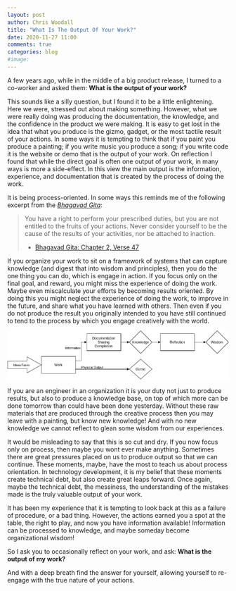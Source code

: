 ```yaml
---
layout: post
author: Chris Woodall
title: "What Is The Output Of Your Work?"
date: 2020-11-27 11:00
comments: true
categories: blog
#image:
---
```


A few years ago, while in the middle of a big product release, I turned to a co-worker and asked them: 
__What is the output of your work?__

This sounds like a silly question, but I found it to be a little enlightening. Here we were, stressed out about
making something. However, what we were really doing was producing the documentation, the knowledge, and the confidence 
in the product we were making. It is easy to get lost in the idea that what you produce is the
gizmo, gadget, or the most tactile result of your actions. In some ways it is tempting to think that if you paint you produce a
painting; if you write music you produce a song; if you write code it is the website or demo that is the output of your work. 
On reflection I found that while the direct goal is often one output of your work, in many ways is more a side-effect. 
In this view the main output is the information, experience, and documentation that is created by the process of doing the work.

<!-- more -->

It is being process-oriented. In some ways this reminds me of the following excerpt from the [*Bhagavad Gita*][0]:

>  You have a right to perform your prescribed duties, but you are not entitled to the fruits of your actions. Never consider yourself to be the cause of the results of your activities, nor be attached to inaction. 
> - [Bhagavad Gita: Chapter 2, Verse 47][0]

If you organize your work to sit on a framework of systems that can capture knowledge (and digest that into wisdom and principles), then you do the one thing you can do, which is engage in action. If you focus only on the final goal, and reward, you might miss the experience of doing the work. Maybe even miscalculate your efforts
by becoming results oriented. By doing this you might neglect the experience of doing the work, to improve in the future, and share what 
you have learned with others. Then even if you do not produce the result you originally intended to you have still continued to tend to
the process by which you engage creatively with the world.

![Work, Knowledge and Wisdom](/assets/img/posts/output-of-your-work/flow-graph.drawio.png)

If you are an engineer in an organization it is your duty not just to produce results, but also to produce a knowledge base, on top of which
more can be done tomorrow than could have been done yesterday. Without these raw materials that are produced through the creative process then 
you may leave with a painting, but know new knowledge! And with no new knowledge we cannot reflect to glean some wisdom from our experiences.

It would be misleading to say that this is so cut and dry. If you now focus only on process, then maybe you wont ever make anything. Sometimes there are great pressures placed on us to produce output so that we can continue. These moments, maybe, have the most to teach us about process orientation. In technology development, it is my belief that these moments create technical debt, but also create great leaps forward. Once again, maybe the technical debt, the messiness, the understanding of the mistakes made is the truly valuable output of your work.

It has been my experience that it is tempting to look back at this as a failure of procedure, or a bad thing. However, the actions earned you a spot at the table, the right to play, and now you have information available! Information can be processed to knowledge, and maybe someday become organizational wisdom!

So I ask you to occasionally reflect on your work, and ask: **What is the output of my work?**

And with a deep breath find the answer for yourself, allowing yourself to re-engage with the true nature of your actions.

[0]: https://www.holy-bhagavad-gita.org/chapter/2/verse/47